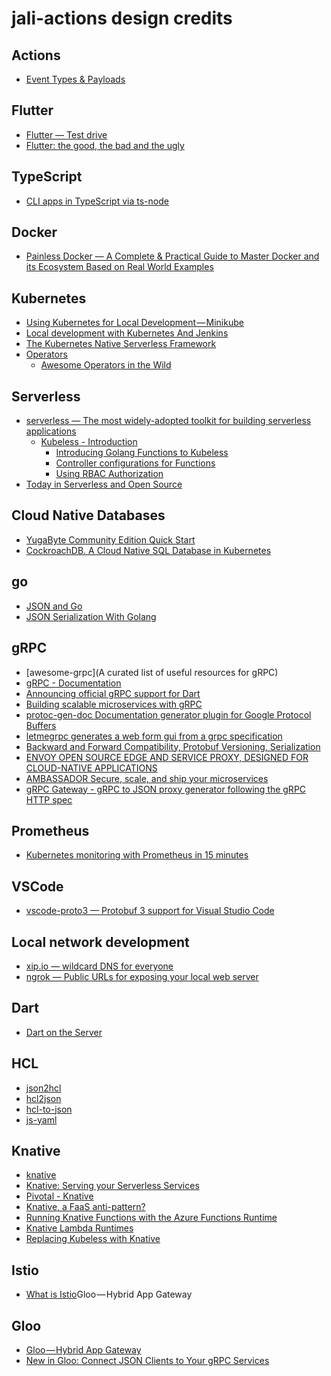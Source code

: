 # jali-actions design credits

[//]: # (Keep lines to 72 characters to leave room for the preview     )
[//]: # (pane while editing.                                           )
[//]: # (Note: Comment format explained by:                            )
[//]: # (http://stackoverflow.com/a/32190021                           )

<!-- cSpell:ignore proto letmegrpc knative runtimes istio gloo Yuga -->
<!-- cSpell:words rbac -->

## Actions

- [Event Types & Payloads](https://developer.github.com/v3/activity/events/types)

## Flutter

- [Flutter  — Test drive](https://flutter.io/docs/get-started/test-drive?tab=vscode)
- [Flutter: the good, the bad and the ugly](https://medium.com/asos-techblog/flutter-vs-react-native-for-ios-android-app-development-c41b4e038db9)

## TypeScript

- [CLI apps in TypeScript via ts-node](https://www.geekytidbits.com/cli-apps-in-typescript-via-ts-node/)

## Docker

- [Painless Docker — A Complete & Practical Guide to Master Docker and its Ecosystem Based on Real World Examples](https://painlessdocker.com/)

## Kubernetes

- [Using Kubernetes for Local Development — Minikube](https://medium.com/devopslinks/using-kubernetes-minikube-for-local-development-c37c6e56e3db)
- [Local development with Kubernetes And Jenkins](https://medium.com/@garunski/local-development-with-kubernetes-and-jenkins-49cfb826ef65)
- [The Kubernetes Native Serverless Framework](https://kubeless.io/)
- [Operators](https://coreos.com/operators/)
  - [Awesome Operators in the Wild](https://github.com/operator-framework/awesome-operators)

## Serverless

- [serverless — The most widely-adopted toolkit for building serverless applications](https://serverless.com/)
  - [Kubeless - Introduction](https://serverless.com/framework/docs/providers/kubeless/guide/intro/)
    - [Introducing Golang Functions to Kubeless](https://medium.com/bitnami-perspectives/introducing-golang-functions-to-kubeless-a9a9e4f0cab1)
    - [Controller configurations for Functions](https://kubeless.io/docs/function-controller-configuration/)
    - [Using RBAC Authorization](https://kubernetes.io/docs/reference/access-authn-authz/rbac/)
- [Today in Serverless and Open Source](https://hackernoon.com/serverless-and-open-source-where-do-we-stand-today-dff8aec67026)

## Cloud Native Databases

- [YugaByte Community Edition Quick Start](https://docs.yugabyte.com/latest/quick-start/)
- [CockroachDB. A Cloud Native SQL Database in Kubernetes](https://dzone.com/articles/cockroachdb-a-cloud-native-sql-database-in-kuberne-1)

## go

- [JSON and Go](https://blog.golang.org/json-and-go)
- [JSON Serialization With Golang](https://code.tutsplus.com/tutorials/json-serialization-with-golang--cms-30209)

## gRPC

- [awesome-grpc](A curated list of useful resources for gRPC)
- [gRPC - Documentation](https://grpc.io/docs/)
- [Announcing official gRPC support for Dart](https://medium.com/dartlang/announcing-official-grpc-support-for-dart-6c9b50357af6)
- [Building scalable microservices with gRPC](https://blog.bugsnag.com/grpc-and-microservices-architecture/)
- [protoc-gen-doc Documentation generator plugin for Google Protocol Buffers](https://github.com/pseudomuto/protoc-gen-doc)
- [letmegrpc generates a web form gui from a grpc specification](https://github.com/gogo/letmegrpc)
- [Backward and Forward Compatibility, Protobuf Versioning, Serialization](https://www.beautifulcode.co/backward-and-forward-compatibility-protobuf-versioning-serialization)
- [ENVOY OPEN SOURCE EDGE AND SERVICE PROXY, DESIGNED FOR CLOUD-NATIVE APPLICATIONS](https://www.envoyproxy.io/)
- [AMBASSADOR Secure, scale, and ship your microservices](https://www.getambassador.io/)
- [gRPC Gateway - gRPC to JSON proxy generator following the gRPC HTTP spec](https://github.com/grpc-ecosystem/grpc-gateway)

## Prometheus

- [Kubernetes monitoring with Prometheus in 15 minutes](https://itnext.io/kubernetes-monitoring-with-prometheus-in-15-minutes-8e54d1de2e13)

## VSCode

- [vscode-proto3 — Protobuf 3 support for Visual Studio Code](https://marketplace.visualstudio.com/items?itemName=zxh404.vscode-proto3)

## Local network development

- [xip.io — wildcard DNS for everyone](http://xip.io/)
- [ngrok — Public URLs for exposing your local web server](https://ngrok.com)

## Dart

- [Dart on the Server](https://dart-lang.github.io/server/server.html)

## HCL

- [json2hcl](https://github.com/kvz/json2hcl)
- [hcl2json](https://www.hcl2json.com/)
- [hcl-to-json](https://www.npmjs.com/package/hcl-to-json)
- [js-yaml](https://www.npmjs.com/package/js-yaml)

## Knative

- [knative](https://cloud.google.com/knative/)
- [Knative: Serving your Serverless Services](https://blog.openshift.com/knative-serving-your-serverless-services/)
- [Pivotal - Knative](https://pivotal.io/knative)
- [Knative, a FaaS anti-pattern?](https://medium.com/galacticfog/knative-a-faas-anti-pattern-1e425b73a90d)
- [Running Knative Functions with the Azure Functions Runtime](https://triggermesh.com/2018/11/13/running-knative-functions-with-the-azure-functions-runtime/)
- [Knative Lambda Runtimes](https://github.com/triggermesh/knative-lambda-runtime)
- [Replacing Kubeless with Knative](https://kyma-project.io/blog/replacing-kubeless-with-Knative)

## Istio

- [What is Istio](https://istio.io/docs/concepts/what-is-istio/)Gloo — Hybrid App Gateway

## Gloo

- [Gloo — Hybrid App Gateway](https://medium.com/solo-io/gloo/home)
- [New in Gloo: Connect JSON Clients to Your gRPC Services](https://medium.com/solo-io/new-in-gloo-connect-json-clients-to-your-grpc-services-4724656ed15f)